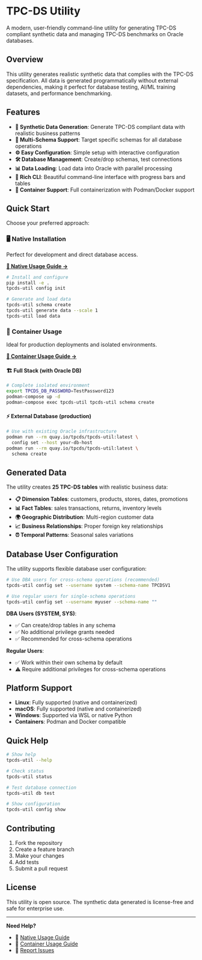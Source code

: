 # TPC-DS Utility

A modern, user-friendly command-line utility for generating TPC-DS compliant synthetic data and managing TPC-DS benchmarks on Oracle databases.

## Overview

This utility generates realistic synthetic data that complies with the TPC-DS specification. All data is generated programmatically without external dependencies, making it perfect for database testing, AI/ML training datasets, and performance benchmarking.

## Features

- **🔄 Synthetic Data Generation**: Generate TPC-DS compliant data with realistic business patterns
- **🎯 Multi-Schema Support**: Target specific schemas for all database operations  
- **⚙️ Easy Configuration**: Simple setup with interactive configuration
- **🛠️ Database Management**: Create/drop schemas, test connections
- **📊 Data Loading**: Load data into Oracle with parallel processing
- **🎨 Rich CLI**: Beautiful command-line interface with progress bars and tables
- **🐳 Container Support**: Full containerization with Podman/Docker support

## Quick Start

Choose your preferred approach:

### 🖥️ Native Installation
Perfect for development and direct database access.

**[📖 Native Usage Guide →](docs/native-usage.md)**

```bash
# Install and configure
pip install -e .
tpcds-util config init

# Generate and load data
tpcds-util schema create
tpcds-util generate data --scale 1
tpcds-util load data
```

### 🐳 Container Usage  
Ideal for production deployments and isolated environments.

**[📖 Container Usage Guide →](docs/container-usage.md)**

#### 🏗️ Full Stack (with Oracle DB)
```bash
# Complete isolated environment
export TPCDS_DB_PASSWORD=TestPassword123
podman-compose up -d
podman-compose exec tpcds-util tpcds-util schema create
```

#### ⚡ External Database (production)
```bash
# Use with existing Oracle infrastructure
podman run --rm quay.io/tpcds/tpcds-util:latest \
  config set --host your-db-host
podman run --rm quay.io/tpcds/tpcds-util:latest \
  schema create
```

## Generated Data

The utility creates **25 TPC-DS tables** with realistic business data:

- **📋 Dimension Tables**: customers, products, stores, dates, promotions
- **📊 Fact Tables**: sales transactions, returns, inventory levels  
- **🌍 Geographic Distribution**: Multi-region customer data
- **📈 Business Relationships**: Proper foreign key relationships
- **⏰ Temporal Patterns**: Seasonal sales variations

## Database User Configuration

The utility supports flexible database user configuration:

```bash
# Use DBA users for cross-schema operations (recommended)
tpcds-util config set --username system --schema-name TPCDSV1

# Use regular users for single-schema operations  
tpcds-util config set --username myuser --schema-name ""
```

**DBA Users (SYSTEM, SYS)**:
- ✅ Can create/drop tables in any schema
- ✅ No additional privilege grants needed
- ✅ Recommended for cross-schema operations

**Regular Users**: 
- ✅ Work within their own schema by default
- ⚠️ Require additional privileges for cross-schema operations

## Platform Support

- **Linux**: Fully supported (native and containerized)
- **macOS**: Fully supported (native and containerized)  
- **Windows**: Supported via WSL or native Python
- **Containers**: Podman and Docker compatible

## Quick Help

```bash
# Show help
tpcds-util --help

# Check status
tpcds-util status

# Test database connection
tpcds-util db test

# Show configuration
tpcds-util config show
```

## Contributing

1. Fork the repository
2. Create a feature branch  
3. Make your changes
4. Add tests
5. Submit a pull request

## License

This utility is open source. The synthetic data generated is license-free and safe for enterprise use.

---

**Need Help?** 
- 📖 [Native Usage Guide](docs/native-usage.md)
- 🐳 [Container Usage Guide](docs/container-usage.md)
- 🐛 [Report Issues](https://github.com/rhkp/tpcds-util/issues)